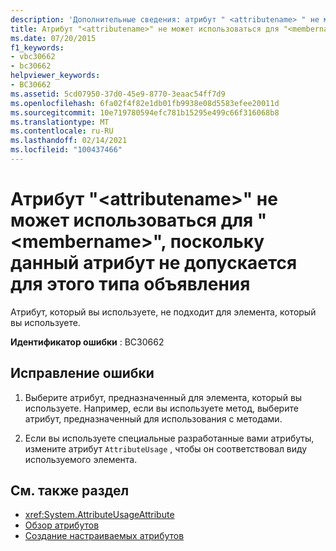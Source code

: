 ```yaml
---
description: 'Дополнительные сведения: атрибут " <attributename> " не может применяться к " <membername> ", так как атрибут недопустим для этого типа объявления'
title: Атрибут "<attributename>" не может использоваться для "<membername>", поскольку данный атрибут не допускается для этого типа объявления
ms.date: 07/20/2015
f1_keywords:
- vbc30662
- bc30662
helpviewer_keywords:
- BC30662
ms.assetid: 5cd07950-37d0-45e9-8770-3eaac54ff7d9
ms.openlocfilehash: 6fa02f4f82e1db01fb9938e08d5583efee20011d
ms.sourcegitcommit: 10e719780594efc781b15295e499c66f316068b8
ms.translationtype: MT
ms.contentlocale: ru-RU
ms.lasthandoff: 02/14/2021
ms.locfileid: "100437466"
---
```

# <a name="attribute-attributename-cannot-be-applied-to-membername-because-the-attribute-is-not-valid-on-this-declaration-type"></a>Атрибут "\<attributename>" не может использоваться для "\<membername>", поскольку данный атрибут не допускается для этого типа объявления

Атрибут, который вы используете, не подходит для элемента, который вы используете.  
  
 **Идентификатор ошибки** : BC30662  
  
## <a name="to-correct-this-error"></a>Исправление ошибки  
  
1. Выберите атрибут, предназначенный для элемента, который вы используете. Например, если вы используете метод, выберите атрибут, предназначенный для использования с методами.  
  
2. Если вы используете специальные разработанные вами атрибуты, измените атрибут `AttributeUsage` , чтобы он соответствовал виду используемого элемента.  
  
## <a name="see-also"></a>См. также раздел

- <xref:System.AttributeUsageAttribute>
- [Обзор атрибутов](../programming-guide/concepts/attributes/index.md)
- [Создание настраиваемых атрибутов](../programming-guide/concepts/attributes/creating-custom-attributes.md)
